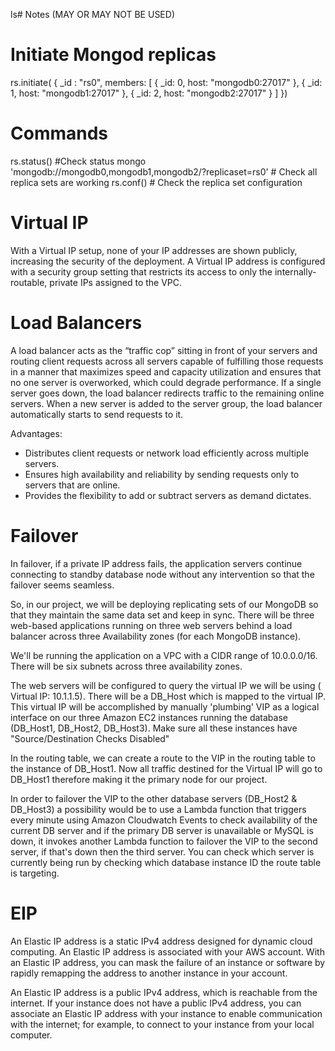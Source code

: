 ls# Notes (MAY OR MAY NOT BE USED)

# Initiate Mongod replicas
rs.initiate( {
   _id : "rs0",
   members: [
      { _id: 0, host: "mongodb0:27017" },
      { _id: 1, host: "mongodb1:27017" },
      { _id: 2, host: "mongodb2:27017" }
   ]
})


# Commands
rs.status() #Check status
mongo 'mongodb://mongodb0,mongodb1,mongodb2/?replicaset=rs0' # Check all replica sets are working
rs.conf() # Check the replica set configuration

# Virtual IP
 With a Virtual IP setup, none of your IP addresses are shown publicly, increasing the security of the deployment. A Virtual IP address is configured with a security group setting that restricts its access to only the internally-routable, private IPs assigned to the VPC.

# Load Balancers
A load balancer acts as the “traffic cop” sitting in front of your servers and routing client requests across all servers capable of fulfilling those requests in a manner that maximizes speed and capacity utilization and ensures that no one server is overworked, which could degrade performance. If a single server goes down, the load balancer redirects traffic to the remaining online servers. When a new server is added to the server group, the load balancer automatically starts to send requests to it.

Advantages:
- Distributes client requests or network load efficiently across multiple servers.
- Ensures high availability and reliability by sending requests only to servers that are online.
- Provides the flexibility to add or subtract servers as demand dictates.


# Failover
In failover, if a private IP address fails, the application servers continue connecting to standby database node without any intervention so that the failover seems seamless.

So, in our project, we will be deploying replicating sets of our MongoDB so that they maintain the same data set and keep in sync. There will be three web-based applications running on three web servers behind a load balancer across three Availability zones (for each MongoDB instance).

We'll be running the application on a VPC with a CIDR range of 10.0.0.0/16. There will be six subnets across three availability zones.

The web servers will be configured to query the virtual IP we will be using ( Virtual IP: 10.1.1.5). There will be a DB_Host which is mapped to the virtual IP. This virtual IP will be accomplished by manually 'plumbing' VIP as a logical interface on our three Amazon EC2 instances running the database (DB_Host1, DB_Host2, DB_Host3). Make sure all these instances have "Source/Destination Checks Disabled"

In the routing table, we can create a route to the VIP in the routing table to the instance of DB_Host1. Now all traffic destined for the Virtual IP will go to DB_Host1 therefore making it the primary node for our project.

In order to failover the VIP to the other database servers (DB_Host2 & DB_Host3) a possibility would be to use a Lambda function that triggers every minute using Amazon Cloudwatch Events to check availability of the current DB server and if the primary DB server is unavailable or MySQL is down, it invokes another Lambda function to failover the VIP to the second server, if that's down then the third server.
You can check which server is currently being run by checking which database instance ID the route table is targeting.

# EIP
An Elastic IP address is a static IPv4 address designed for dynamic cloud computing. An Elastic IP address is associated with your AWS account. With an Elastic IP address, you can mask the failure of an instance or software by rapidly remapping the address to another instance in your account.

An Elastic IP address is a public IPv4 address, which is reachable from the internet. If your instance does not have a public IPv4 address, you can associate an Elastic IP address with your instance to enable communication with the internet; for example, to connect to your instance from your local computer.

